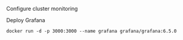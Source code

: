 Configure cluster monitoring

Deploy Grafana
```
docker run -d -p 3000:3000 --name grafana grafana/grafana:6.5.0
```